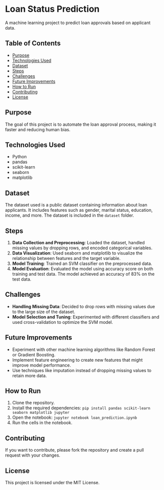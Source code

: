 # Loan Status Prediction

A machine learning project to predict loan approvals based on applicant data.

## Table of Contents

- [Purpose](#purpose)
- [Technologies Used](#technologies-used)
- [Dataset](#dataset)
- [Steps](#steps)
- [Challenges](#challenges)
- [Future Improvements](#future-improvements)
- [How to Run](#how-to-run)
- [Contributing](#contributing)
- [License](#license)

## Purpose

The goal of this project is to automate the loan approval process, making it faster and reducing human bias.

## Technologies Used

- Python
- pandas
- scikit-learn
- seaborn
- matplotlib

## Dataset

The dataset used is a public dataset containing information about loan applicants. It includes features such as gender, marital status, education, income, and more. The dataset is included in the `dataset` folder.

## Steps

1. **Data Collection and Preprocessing**: Loaded the dataset, handled missing values by dropping rows, and encoded categorical variables.
2. **Data Visualization**: Used seaborn and matplotlib to visualize the relationship between features and the target variable.
3. **Model Training**: Trained an SVM classifier on the preprocessed data.
4. **Model Evaluation**: Evaluated the model using accuracy score on both training and test data. The model achieved an accuracy of 83% on the test data.

## Challenges

- **Handling Missing Data**: Decided to drop rows with missing values due to the large size of the dataset.
- **Model Selection and Tuning**: Experimented with different classifiers and used cross-validation to optimize the SVM model.

## Future Improvements

- Experiment with other machine learning algorithms like Random Forest or Gradient Boosting.
- Implement feature engineering to create new features that might improve model performance.
- Use techniques like imputation instead of dropping missing values to retain more data.

## How to Run

1. Clone the repository.
2. Install the required dependencies: `pip install pandas scikit-learn seaborn matplotlib jupyter`
3. Open the notebook: `jupyter notebook loan_prediction.ipynb`
4. Run the cells in the notebook.

## Contributing

If you want to contribute, please fork the repository and create a pull request with your changes.

## License

This project is licensed under the MIT License.
